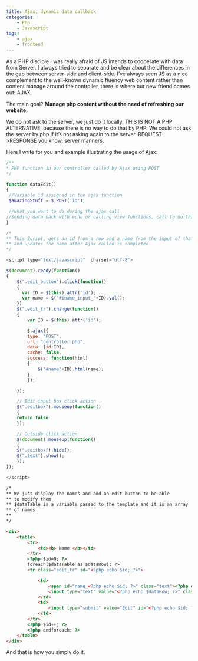 ```yaml
---
title: Ajax, dynamic data callback
categories:
    - Php
    - Javascript
tags:
    - ajax
    - frontend
---
```


As a PHP disciple I was really afraid of JS intends to cooperate with data from Server.
I always tried to separate and be clear about the differences in the gap between server-side and client-side. I’ve always seen JS as a nice complement to the well-known dynamic fluency web content rather than content manage around the controller, there is where our new friend comes out: AJAX.

The main goal?
**Manage php content without the need of refreshing our website**.

We do not ask to the server, we just do it locally.
THIS IS NOT A PHP ALTERNATIVE, because there is no way to do that by PHP. We could not ask the server by php if it’s not asking again to the server. REQUEST->RESPONSE you know, server manners.

Here I write for you and example illustrating the usage of Ajax:

~~~php
/**
* PHP function in our controller called by Ajax using POST
*/

function dataEdit()
{
 //Variable id assigned in the ajax function
 $amazingStuff = $_POST('id');

 //what you want to do during the ajax call
//Sending data back with echo or calling view functions, call to do things in DataBases, etc.
}

~~~
~~~javascript
/*
** This Script, gets an id from a row and a name from the input of that row
** and updates the name after Ajax called is completed
*/

<script type="text/javascript"  charset="utf-8">

$(document).ready(function()
{
    $(".edit_button").click(function()
    {
      var ID = $(this).attr('id');
      var name = $("#iname_input_"+ID).val();
    })
    $(".edit_tr").change(function()
    {
        var ID = $(this).attr('id');

        $.ajax({
        type: "POST",
        url: "controller.php",
        data: {id:ID},
        cache: false,
        success: function(html)
        {
            $("#name"+ID).html(name);
        }
        });

    });

    // Edit input box click action
    $(".editbox").mouseup(function()
    {
    return false
    });

    // Outside click action
    $(document).mouseup(function()
    {
    $(".editbox").hide();
    $(".text").show();
    });
});

</script>
~~~
~~~html
/*
** We just display the names and add an edit button to be able
** to modify them
** $dataTable is a variable passed to the template and it is an array
** of names
**
*/

<div>
    <table>
        <tr>
            <td><b> Name </b></td>
        </tr>
        <?php $id=0; ?>
        foreach($dataTable as $dataRow): ?>
        <tr class="edit_tr" id="<?php echo $id; ?>">

            <td>
                <span id="name_<?php echo $id; ?>" class="text"><?php echo $dataRow ?></span>
                <input type="text" value="<?php echo $dataRow; ?>" class="editbox" id="iname_input_<?php echo $id; ?>">
            </td>
            <td>
                <input type="submit" value="Edit" id="<?php echo $id; ?>" class="edit_button">
            </td>
        </tr>
        <?php $id++; ?>
        <?php endforeach; ?>
    </table>
</div>
~~~

And that is how you simply do it.